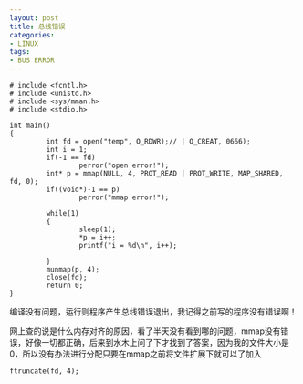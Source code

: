 ```yaml
---
layout: post
title: 总线错误
categories:
- LINUX
tags:
- BUS ERROR
---
```


 
    # include <fcntl.h> 
    # include <unistd.h>
    # include <sys/mman.h> 
    # include <stdio.h>
    
    int main() 
    { 
             int fd = open("temp", O_RDWR);// | O_CREAT, 0666); 
             int i = 1; 
             if(-1 == fd) 
                     perror("open error!"); 
             int* p = mmap(NULL, 4, PROT_READ | PROT_WRITE, MAP_SHARED, fd, 0); 
             if((void*)-1 == p) 
                     perror("mmap error!"); 
    
             while(1) 
             { 
                     sleep(1); 
                     *p = i++; 
                     printf("i = %d\n", i++); 
    
             } 
             munmap(p, 4); 
             close(fd); 
             return 0; 
    }



编译没有问题，运行则程序产生总线错误退出，我记得之前写的程序没有错误啊！

网上查的说是什么内存对齐的原因，看了半天没有看到哪的问题，mmap没有错误，好像一切都正确，后来到水木上问了下才找到了答案，因为我的文件大小是0，所以没有办法进行分配只要在mmap之前将文件扩展下就可以了加入

	ftruncate(fd, 4);

